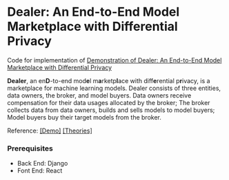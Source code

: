 # Dealer: An End-to-End Model Marketplace with Differential Privacy

Code for implementation of [Demonstration of Dealer: An End-to-End Model Marketplace with Differential Privacy](https://github.com/ZJU-DIVER/Dealer)

**Dealer**, an en**D**-to-end mod**e**l m**a**rketp**l**ace with diff**e**rential p**r**ivacy, is a marketplace for machine learning models. Dealer consists of three entities, data owners, the broker, and model buyers. Data owners receive compensation for their data usages allocated by the broker; The broker collects data from data owners, builds and sells models to model buyers; Model buyers buy their target models from the broker.

Reference: [[Demo]](http://47.114.83.154/) [[Theories]](http://www.vldb.org/pvldb/vol14/p957-liu.pdf)

### Prerequisites

- Back End: Django
- Font End: React

